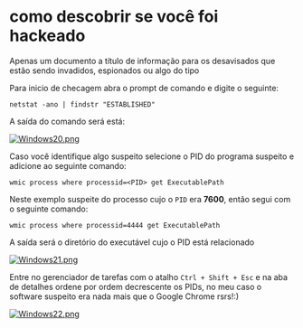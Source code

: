 # como descobrir se você foi hackeado

Apenas um documento a título de informação para os desavisados que estão sendo invadidos, espionados ou algo do tipo

Para inicio de checagem abra o prompt de comando e digite o seguinte:

```prompt
netstat -ano | findstr "ESTABLISHED"
```

A saída do comando será está:

[![Windows20.png](https://i.postimg.cc/SN8Ct73D/Windows20.png)](https://postimg.cc/D8vSSs2X)

Caso você identifique algo suspeito selecione o PID do programa suspeito e adicione ao seguinte comando:

```prompt
wmic process where processid=<PID> get ExecutablePath
```

Neste exemplo suspeite do processo cujo o `PID` era **7600**, então segui com o seguinte comando:

```prompt
wmic process where processid=4444 get ExecutablePath
```

A saída será o diretório do executável cujo o PID está relacionado

[![Windows21.png](https://i.postimg.cc/7h6R1PVJ/Windows21.png)](https://postimg.cc/xJwgn2B9)

Entre no gerenciador de tarefas com o atalho `Ctrl + Shift + Esc` e na aba de detalhes ordene por ordem decrescente os PIDs, 
no meu caso o software suspeito era nada mais que o Google Chrome rsrs!:)

[![Windows22.png](https://i.postimg.cc/zG78kvw0/Windows22.png)](https://postimg.cc/5XXh4xRC)

